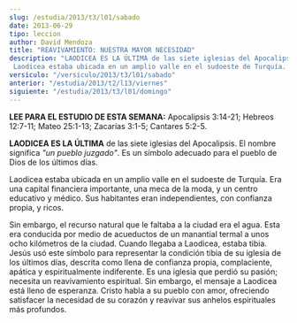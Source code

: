 ```yaml
---
slug: /estudia/2013/t3/l01/sabado
date: 2013-06-29
tipo: leccion
author: David Mendoza
title: "REAVIVAMIENTO: NUESTRA MAYOR NECESIDAD"
description: "LAODICEA ES LA ÚLTIMA de las siete iglesias del Apocalipsis. El nombre significa 'un pueblo juzgado'. Es un símbolo adecuado para el pueblo de Dios de los últimos días. Laodicea estaba ubicada en un amplio valle en el sudoeste de Turquía. Era una capital financiera importante, una meca de la moda, y un centro educativo y médico. Sus habitantes eran independientes, con confianza propia, y ricos."
versiculo: "/versiculo/2013/t3/l01/sabado"
anterior: "/estudia/2013/t2/l13/viernes"
siguiente: "/estudia/2013/t3/l01/domingo"
---
```


**LEE PARA EL ESTUDIO DE ESTA SEMANA:** Apocalipsis 3:14-21; Hebreos 12:7-11; Mateo 25:1-13; Zacarías 3:1-5; Cantares 5:2-5.

**LAODICEA ES LA ÚLTIMA** de las siete iglesias del Apocalipsis. El nombre significa _"un pueblo juzgado"_. Es un símbolo adecuado para el pueblo de Dios de los últimos días.

Laodicea estaba ubicada en un amplio valle en el sudoeste de Turquía. Era una capital financiera importante, una meca de la moda, y un centro educativo y médico. Sus habitantes eran independientes, con confianza propia, y ricos.

Sin embargo, el recurso natural que le faltaba a la ciudad era el agua. Esta era conducida por medio de acueductos de un manantial termal a unos ocho kilóme­tros de la ciudad. Cuando llegaba a Laodicea, estaba tibia. Jesús usó este símbolo para representar la condición tibia de su iglesia de los últimos días, descrita como llena de confianza propia, complaciente, apática y espiritualmente indiferente. Es una iglesia que perdió su pasión; necesita un reavivamiento espiritual. Sin embargo, el mensaje a Laodicea está lleno de esperanza. Cristo habla a su pueblo con amor, ofreciendo satisfacer la necesidad de su corazón y rea­vivar sus anhelos espirituales más profundos.
